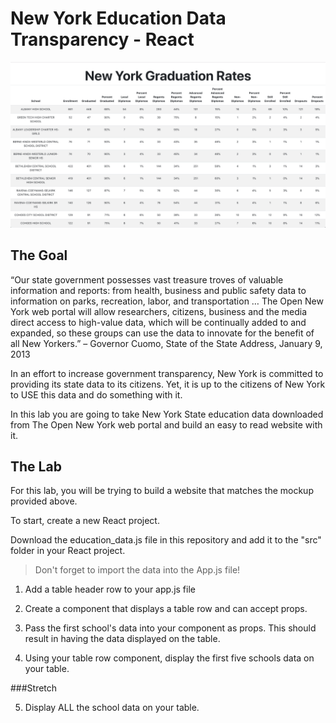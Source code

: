 # New York Education Data Transparency - React

![Mockup](table-example.png)

## The Goal
“Our state government possesses vast treasure troves of valuable information and reports: from health, business and public safety data to information on parks, recreation, labor, and transportation … The Open New York web portal will allow researchers, citizens, business and the media direct access to high-value data, which will be continually added to and expanded, so these groups can use the data to innovate for the benefit of all New Yorkers.” – Governor Cuomo, State of the State Address, January 9, 2013

In an effort to increase government transparency, New York is committed to providing its state data to its citizens. Yet, it is up to the citizens of New York to USE this data and do something with it.

In this lab you are going to take New York State education data downloaded from The Open New York web portal and build an easy to read website with it.

## The Lab
For this lab, you will be trying to build a website that matches the mockup provided above.

To start, create a new React project.

Download the education_data.js file in this repository and add it to the "src" folder in your React project.

>Don't forget to import the data into the App.js file!

1. Add a table header row to your app.js file

2. Create a component that displays a table row and can accept props.

3. Pass the first school's data into your component as props. This should result in having the data displayed on the table.

4. Using your table row component, display the first five schools data on your table.

###Stretch

5. Display ALL the school data on your table.
